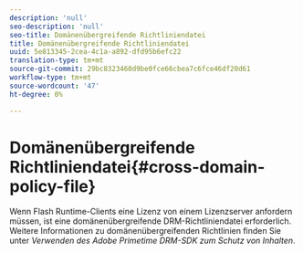 ```yaml
---
description: 'null'
seo-description: 'null'
seo-title: Domänenübergreifende Richtliniendatei
title: Domänenübergreifende Richtliniendatei
uuid: 5e813345-2cea-4c1a-a892-dfd95b6efc22
translation-type: tm+mt
source-git-commit: 29bc8323460d9be0fce66cbea7c6fce46df20d61
workflow-type: tm+mt
source-wordcount: '47'
ht-degree: 0%

---
```



# Domänenübergreifende Richtliniendatei{#cross-domain-policy-file}

Wenn Flash Runtime-Clients eine Lizenz von einem Lizenzserver anfordern müssen, ist eine domänenübergreifende DRM-Richtliniendatei erforderlich. Weitere Informationen zu domänenübergreifenden Richtlinien finden Sie unter *Verwenden des Adobe Primetime DRM-SDK zum Schutz von Inhalten*.
